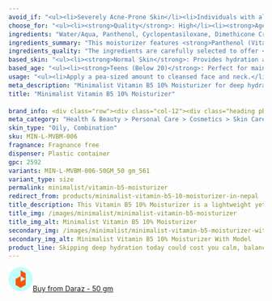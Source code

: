 ```yaml
---
avoid_if: "<ul><li>Severely Acne-Prone Skin</li><li>Individuals with allergies to Panthenol</li></ul>"
choose_for: "<ul><li><strong>Quality</strong>: High</li><li><strong>Age</strong>: 16+.</li><li><strong>Skin Types</strong>: Oily/Combination, Acne Prone.</li><li><strong>Effective For</strong>: Deep Hydration.</li></ul>"
ingredients: "Water/Aqua, Panthenol, Cyclopentasiloxane, Dimethicone Crosspolymer, Glycerin, Xylitylglucoside, Anhydroxylitol, Xylitol, PEG/PPG-18/18 Dimethicone, Hydrogenated Polyisobutene, Magnesium Aspartate, Zinc Gluconate, Copper Gluconate, Sodium Hyaluronate, Betaine, Phenoxyethanol, Pentylene Glycol, Allantoin, Ethylhexylglycerin, Carbomer, Magnesium Sulfate Heptahydrate, Hydroxyethyl Acrylate/Sodium Acryloyldimethyl Taurate Copolymer."
ingredients_summary: "This moisturizer features <strong>Panthenol (Vitamin B5)</strong> as the key ingredient for intense hydration and skin barrier repair. <strong>Glycerin</strong> and <strong>Sodium Hyaluronate</strong> provide long-lasting moisture, while <strong>Cyclopentasiloxane</strong> and <strong>Dimethicone</strong> offer a silky-smooth finish without greasiness. <strong>Xylitol</strong> and its derivatives enhance water retention, while <strong>Magnesium Aspartate, Zinc Gluconate, and Copper Gluconate</strong> support skin healing and rejuvenation. <strong>Allantoin</strong> and <strong>Betaine</strong> soothe and calm irritated skin, ensuring it stays soft and healthy."
ingredients_quality: "The ingredients are carefully selected to offer <strong>high-performance hydration and barrier protection</strong> while being gentle on the skin. <strong>Clinically proven humectants and emollients</strong>, such as Glycerin and Sodium Hyaluronate, lock in moisture without clogging pores. The formula is free from harsh irritants and enriched with <strong>essential minerals and skin-soothing agents</strong> to deliver optimal hydration and repair for all skin types."
based_skin: "<ul><li><strong>Normal Skin</strong>: Provides hydration and enhances skin’s natural glow.</li><li><strong>Dry Skin</strong>: Deeply nourishes and locks in moisture for long-lasting hydration.</li><li><strong>Oily Skin</strong>: Balances skin’s moisture levels without clogging pores.</li><li><strong>Sensitive Skin</strong>: Soothes irritation and redness while reinforcing the skin barrier.</li></ul>"
based_age: "<ul><li><strong>Teens (Below 20)</strong>: Perfect for maintaining hydration and calming sensitive, acne-prone skin.</li><li><strong>20s and 30s</strong>: Helps prevent early signs of aging and keeps skin plump and hydrated.</li><li><strong>40s and above</strong>: Restores moisture, reduces dryness, and strengthens mature skin.</li></ul>"
usage: "<ul><li>Apply a pea-sized amount to cleansed face and neck.</li><li>Use twice daily, morning and night.</li><li>Can be layered under sunscreen and makeup.</li><li>Suitable for use with other serums and active ingredients.</li></ul>"
meta_description: "Minimalist Vitamin B5 10% Moisturizer for deep hydration, soothing redness, and strengthening skin barrier. Lightweight, non-greasy formula suitable for all skin types."
title: "Minimalist Vitamin B5 10% Moisturizer"

brand_info: <div class="row"><div class="col-12"><div class="heading pb-28"><h2>What minimalist stands for</h2></div></div><div class="col-md-3"><div class="mb-40 text-md-left"><h3 class="mb-2">Transparency</h3><p>Full disclosure of ingredients used & their concentration</p></div></div><div class="col-md-3"><div class="mb-40 text-md-left"><h3 class="mb-2">Efficacy</h3><p>Formulations developed in our in-house laboratories</p></div></div><div class="col-md-3"><div class="mb-40 text-md-left"><h3 class="mb-2">Affordable</h3><p>Skincare, accessible to all</p></div></div><div class="col-md-3"><div class="mb-40 text-md-left"><h3 class="mb-2">Only the best</h3><p>Ingredients sourced from across the world</p></div></div></div>
meta_category: "Health & Beauty > Personal Care > Cosmetics > Skin Care > Lotion & Moisturizer"
skin_type: "Oily, Combination"
sku: MIN-L-MVBM-006
fragnance: Fragnance free
dispenser: Plastic container
gpc: 2592
variants: MIN-L-MVBM-006-50GM_50 gm_561
variant_type: size
permalink: minimalist/vitamin-b5-moisturizer
redirect_from: products/minimalist-vitamin-b5-10-moisturizer-in-nepal
title_description: This Vitamin B5 10% Moisturizer is a lightweight yet deeply hydrating formula that soothes, repairs, and strengthens the skin barrier. Enriched with Vitamin B5 (Panthenol), it helps retain moisture, reduces redness, and promotes skin healing. Ideal for daily use, it keeps skin soft, supple, and healthy without feeling greasy or heavy.
title_img: /images/minimalist/minimalist-vitamin-b5-moisturizer
title_img_alt: Minimalist Vitamin B5 10% Moisturizer
secondary_img: /images/minimalist/minimalist-vitamin-b5-moisturizer-with-model
secondary_img_alt: Minimalist Vitamin B5 10% Moisturizer With Model
product_line: Skipping deep hydration today could cost you calm, balanced skin tomorrow.
---
```

<div class="col-lg-6 col-sm-6 mb-5 mb-lg-0 text-left">
    <p>
        <a href="https://s.daraz.com.np/s.gHeh?cc" class="link-title" title="daraz icon link to product"><img loading="lazy" src="/images/icons/social/daraz-icon.png" alt="daraz icon link to product" class="m-2"
            style="width: 48px;">Buy from Daraz - 50 gm
        </a>
    </p>
</div>